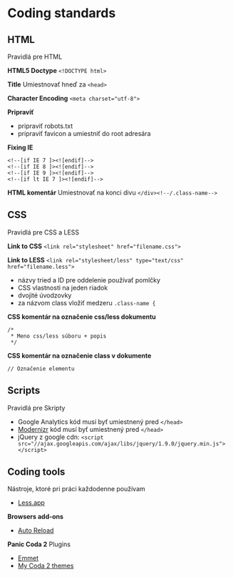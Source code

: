# Coding standards

## HTML
Pravidlá pre HTML

**HTML5 Doctype**
`<!DOCTYPE html>`

**Title**
Umiestnovať hneď za `<head>`

**Character Encoding**
`<meta charset="utf-8">`

**Pripraviť**
* pripraviť robots.txt
* pripraviť favicon a umiestniť do root adresára

**Fixing IE**
```
<!--[if IE 7 ]><![endif]-->
<!--[if IE 8 ]><![endif]-->
<!--[if IE 9 ]><![endif]-->
<!--[if lt IE 7 ]><![endif]-->
```

**HTML komentár**
Umiestnovať na konci divu `</div><!--/.class-name-->`

## CSS
Pravidlá pre CSS a LESS

**Link to CSS**
`<link rel="stylesheet" href="filename.css">`

**Link to LESS**
`<link rel="stylesheet/less" type="text/css" href="filename.less">`

* názvy tried a ID pre oddelenie používať pomlčky
* CSS vlastnosti na jeden riadok
* dvojité úvodzovky
* za názvom class vložiť medzeru `.class-name {`

**CSS komentár na označenie css/less dokumentu**

```
/*
 * Meno css/less súboru + popis
 */
```

**CSS komentár na označenie class v dokumente**
```
// Označenie elementu
```

## Scripts
Pravidlá pre Skripty
* Google Analytics kód musí byť umiestnený pred `</head>`
* [Modernizr](http://modernizr.com/download/#-fontface-backgroundsize-borderimage-borderradius-boxshadow-flexbox-hsla-multiplebgs-opacity-rgba-textshadow-cssanimations-csscolumns-generatedcontent-cssgradients-cssreflections-csstransforms-csstransforms3d-csstransitions-applicationcache-canvas-canvastext-draganddrop-hashchange-history-audio-video-indexeddb-input-inputtypes-localstorage-postmessage-sessionstorage-websockets-websqldatabase-webworkers-geolocation-inlinesvg-smil-svg-svgclippaths-touch-webgl-shiv-cssclasses-addtest-prefixed-teststyles-testprop-testallprops-hasevent-prefixes-domprefixes-load) kód musí byť umiestnený pred `</head>`
* jQuery z google cdn: `<script src="//ajax.googleapis.com/ajax/libs/jquery/1.9.0/jquery.min.js"></script>`

## Coding tools
Nástroje, ktoré pri práci každodenne používam
 
* [Less.app](http://incident57.com/less/)

**Browsers add-ons**
* [Auto Reload](https://addons.mozilla.org/en-US/firefox/addon/auto-reload/?src=api)

**Panic Coda 2**
Plugins
* [Emmet](http://docs.emmet.io)
* [My Coda 2 themes](https://github.com/ramino/Coda2themes)